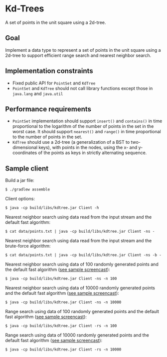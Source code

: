 # Kd-Trees

A set of points in the unit square using a 2d-tree.

## Goal

Implement a data type to represent a set of points in the unit square using a
2d-tree to support efficient range search and nearest neighbor search.

## Implementation constraints
- Fixed public API for `PointSet` and `KdTree`
- `PointSet` and `KdTree` should not call library functions except those in
`java.lang` and `java.util`

## Performance requirements
- `PointSet` implementation should support `insert()` and `contains()` in time
proportional to the logarithm of the number of points in the set in the worst
case. It should support `nearest()` and `range()` in time proportional to the
number of points in the set.
- `KdTree` should use a 2d-tree (a generalization of a BST to two-dimensional
keys), with points in the nodes, using the x- and y-coordinates of the points
as keys in strictly alternating sequence.

## Sample client

Build a jar file:

    $ ./gradlew assemble

Client options:

    $ java -cp build/libs/kdtree.jar Client -h

Nearest neighbor search using data read from the input stream and the default
fast algorithm:

    $ cat data/points.txt | java -cp build/libs/kdtree.jar Client -ns -

Nearest neighbor search using data read from the input stream and the
brute-force algorithm:

    $ cat data/points.txt | java -cp build/libs/kdtree.jar Client -ns -b -

Nearest neighbor search using data of 100 randomly generated points and the
default fast algorithm ([see sample screencast](data/neighbor1.mp4?raw=true)):

    $ java -cp build/libs/kdtree.jar Client -ns -n 100

Nearest neighbor search using data of 10000 randomly generated points and the
default fast algorithm ([see sample screencast](data/neighbor2.mp4?raw=true)):

    $ java -cp build/libs/kdtree.jar Client -ns -n 10000

Range search using data of 100 randomly generated points and the
default fast algorithm ([see sample screencast](data/range1.mp4?raw=true)):

    $ java -cp build/libs/kdtree.jar Client -rs -n 100

Range search using data of 10000 randomly generated points and the
default fast algorithm ([see sample screencast](data/range2.mp4?raw=true)):

    $ java -cp build/libs/kdtree.jar Client -rs -n 10000
